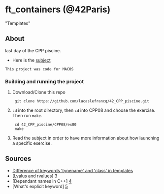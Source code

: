# ft_containers (@42Paris)

"Templates"

## About

last day of the CPP piscine.

- Here is the [subject][1]

`This project was code for MACOS`

### Building and running the project

1. Download/Clone this repo

        git clone https://github.com/lucaslefrancq/42_CPP_piscine.git

2. `cd` into the root directory, then `cd` into CPP08 and choose the exercise. Then run `make`.

        cd 42_CPP_piscine/CPP08/ex00
        make

3.  Read the subject in order to have more information about how launching a specific exercise.
    
## Sources

- [Difference of keywords 'typename' and 'class' in templates][2]
- [Lvalus and rvalues] [3]
- [Dependant names in C++] [4]
- [What's explicit keyword] [5]

[1]: https://github.com/lucaslefrancq/42_CPP_piscine/blob/main/CPP08/cpp08.en.subject.pdf
[2]: https://stackoverflow.com/questions/2023977/difference-of-keywords-typename-and-class-in-templates
[3]: https://www.tutorialspoint.com/What-are-Lvalues-and-Rvalues-in-Cplusplus#:~:text=An%20lvalue%20(locator%20value)%20represents,some%20identifiable%20location%20in%20memory.
[4]: https://stackoverflow.com/questions/1527849/how-do-you-understand-dependent-names-in-c#:~:text=A%20dependent%20name%20is%20essentially,depends%20on%20a%20template%20argument.&text=Names%20that%20depend%20on%20a,at%20the%20point%20of%20definition.
[5]: https://stackoverflow.com/questions/121162/what-does-the-explicit-keyword-mean